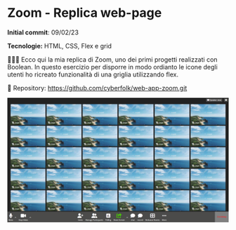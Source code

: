 # Zoom - Replica web-page

**Initial commit**: 09/02/23

**Tecnologie:** HTML, CSS, Flex e grid

🧑🏻‍💻 Ecco qui la mia replica di Zoom, uno dei primi progetti realizzati con Boolean.
In questo esercizio per disporre in modo ordianto le icone degli utenti ho ricreato funzionalità di una griglia utilizzando flex.

🔗 Repository:
https://github.com/cyberfolk/web-app-zoom.git

<img src="./assets/img/screencapture.png" />
